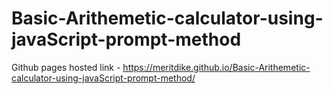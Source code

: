 # Basic-Arithemetic-calculator-using-javaScript-prompt-method

Github pages hosted link - https://meritdike.github.io/Basic-Arithemetic-calculator-using-javaScript-prompt-method/
